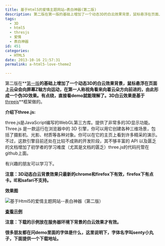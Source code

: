 ```yaml
---
title: 基于Html5的爱情主题网站–表白神器(第二版)
description: 第二版在第一版的基础上增加了一个动态3D的白云效果背景，鼠标悬浮在页面上云朵会向屏幕Z轴方向运动，在第一人称视角看来向着云朵方向前进的，由此形成一个伪3D效果。有点绕，直接看demo就能理解了。3D白云效果是基于threejs框架做的
tags:
  - 3D
  - html5
  - thresjs
  - 爱情
  - 表白神器
id: 451
categories:
  - HTML5
date: 2013-10-16 21:57:31
permalink: a-html5-love-theme2

---
```


第二版在**[第一版](http://sanyecao.me/a-html5-love-theme.html "基于Html5的爱情主题网站–表白神器")**的基础上增加了一个动态3D的白云效果背景，鼠标悬浮在页面上云朵会向屏幕Z轴方向运动，在第一人称视角看来向着云朵方向前进的，由此形成一个伪3D效果。有点绕，直接看demo就能理解了。3D白云效果是基于**[threejs](http://threejs.org/ "threejs.")**框架做的。<!--more-->

**介绍下three.js:**

three.js是JavaScript编写的WebGL第三方库。提供了非常多的3D显示功能。Three.js 是一款运行在浏览器中的 3D 引擎，你可以用它创建各种三维场景，包括了摄影机、光影、材质等各种对象。你可以在它的主页上看到许多精采的演示。不过，这款引擎目前还处在比较不成熟的开发阶段，其不够丰富的 API 以及匮乏的文档增加了初学者的学习难度（尤其是文档的匮乏）three.js的代码托管在github上面。

有兴趣的朋友可以学习下。

**注意：3D动态白云背景效果只最新的chrome和firefox下有效，firefox下有点卡。IE和safari不支持。**

**效果图**

![基于Html5的爱情主题网站--表白神器（第二版）](http://sanyecao.qiniudn.com/assets/images/lab/love2.jpg)

**[查看示例](http://sanyecao.me/lab/love2/index.html "基于Html5的爱情主题网站–表白神器（第二版）")**


**注意：下载的示例放在服务器环境下背景的白云效果才有效。**

**很多朋友都在问demo里面的字体是什么，这里说明下，字体名字叫senty小丸子，下面提供一个下载地址。**


